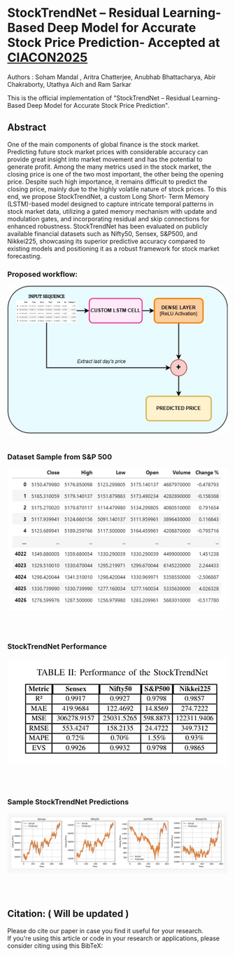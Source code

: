 # StockTrendNet – Residual Learning-Based Deep Model for Accurate Stock Price Prediction- Accepted at [CIACON2025](https://ciacon.in/)

Authors :  Soham Mandal , Aritra Chatterjee, Anubhab Bhattacharya, Abir Chakraborty, Utathya Aich and Ram Sarkar

This is the official implementation of "StockTrendNet – Residual Learning-Based
Deep Model for Accurate Stock Price
Prediction".

## Abstract
One of the main components of global finance is the stock market. Predicting future stock market prices with considerable accuracy can provide great insight into market movement and has the potential to generate profit. Among the many metrics used in the stock market, the closing price is one of the two most important, the other
being the opening price. Despite such high importance, it remains difficult to predict the closing price, mainly due to the highly volatile nature of stock prices. To this end, we propose StockTrendNet, a custom Long Short- Term Memory (LSTM)-based model designed to capture
intricate temporal patterns in stock market data, utilizing a gated memory mechanism with update and modulation gates, and incorporating residual and skip connections for enhanced robustness. StockTrendNet has been evaluated on publicly available financial datasets such as Nifty50, Sensex, S&P500, and Nikkei225, showcasing its superior predictive accuracy compared to existing models and positioning it as a robust framework for stock market
forecasting.


### Proposed workflow:
![Description](Figures/Workflow_diagram.jpg)
<br/>
<br/>


### Dataset Sample from S&P 500

<p>
  <img src="Figures/preprocessed_data.png" width="600"/>
</p>
<br/>
<br/>

### StockTrendNet Performance

<p>
  <img src="Figures/performance.png" width="600"/>
</p>

<br/>
<br/>

### Sample StockTrendNet Predictions

<p>
  <img src="Figures/combined_plot.png" width="800"/>
</p>
<br/>
<br/>

## Citation: ( Will be updated )
Please do cite our paper in case you find it useful for your research.<br/>
If you're using this article or code in your research or applications, please consider citing using this BibTeX:<br/>

<br/>
